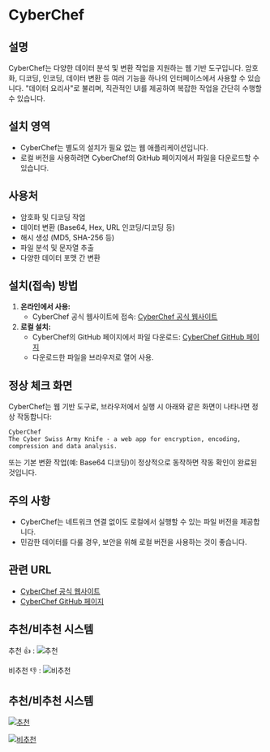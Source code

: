 # CyberChef

## 설명
CyberChef는 다양한 데이터 분석 및 변환 작업을 지원하는 웹 기반 도구입니다. 암호화, 디코딩, 인코딩, 데이터 변환 등 여러 기능을 하나의 인터페이스에서 사용할 수 있습니다. "데이터 요리사"로 불리며, 직관적인 UI를 제공하여 복잡한 작업을 간단히 수행할 수 있습니다.

## 설치 영역
- CyberChef는 별도의 설치가 필요 없는 웹 애플리케이션입니다.
- 로컬 버전을 사용하려면 CyberChef의 GitHub 페이지에서 파일을 다운로드할 수 있습니다.

## 사용처
- 암호화 및 디코딩 작업
- 데이터 변환 (Base64, Hex, URL 인코딩/디코딩 등)
- 해시 생성 (MD5, SHA-256 등)
- 파일 분석 및 문자열 추출
- 다양한 데이터 포맷 간 변환

## 설치(접속) 방법
1. **온라인에서 사용:**
   - CyberChef 공식 웹사이트에 접속: [CyberChef 공식 웹사이트](https://gchq.github.io/CyberChef/)
2. **로컬 설치:**
   - CyberChef의 GitHub 페이지에서 파일 다운로드:
     [CyberChef GitHub 페이지](https://github.com/gchq/CyberChef)
   - 다운로드한 파일을 브라우저로 열어 사용.

## 정상 체크 화면
CyberChef는 웹 기반 도구로, 브라우저에서 실행 시 아래와 같은 화면이 나타나면 정상 작동합니다:

```plaintext
CyberChef
The Cyber Swiss Army Knife - a web app for encryption, encoding, compression and data analysis.
```

또는 기본 변환 작업(예: Base64 디코딩)이 정상적으로 동작하면 작동 확인이 완료된 것입니다.

## 주의 사항
- CyberChef는 네트워크 연결 없이도 로컬에서 실행할 수 있는 파일 버전을 제공합니다.
- 민감한 데이터를 다룰 경우, 보안을 위해 로컬 버전을 사용하는 것이 좋습니다.

## 관련 URL
- [CyberChef 공식 웹사이트](https://gchq.github.io/CyberChef/)
- [CyberChef GitHub 페이지](https://github.com/gchq/CyberChef)

## 추천/비추천 시스템

추천 👍 : ![추천](https://img.shields.io/endpoint?url=https://gist.githubusercontent.com/leejaejjun/221a9f3b01f44e36df6a729190445b41/raw/recommendation.json&label=👍%20추천&color=green)

비추천 👎 : ![비추천](https://img.shields.io/endpoint?url=https://gist.githubusercontent.com/leejaejjun/221a9f3b01f44e36df6a729190445b41/raw/recommendation.json&label=👎%20비추천&color=red)

## 추천/비추천 시스템

[![추천](https://img.shields.io/badge/👍-추천-green)](https://github.com/YOUR_REPO/actions/workflows/update_gist.yml?workflow_dispatch=true&inputs[action]=recommend)

[![비추천](https://img.shields.io/badge/👎-비추천-red)](https://github.com/YOUR_REPO/actions/workflows/update_gist.yml?workflow_dispatch=true&inputs[action]=disrecommend)
